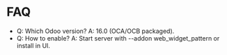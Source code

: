# FAQ

- Q: Which Odoo version? A: 16.0 (OCA/OCB packaged).
- Q: How to enable? A: Start server with --addon web_widget_pattern or install in UI.

